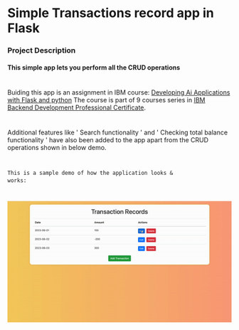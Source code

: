 # Simple Transactions record app in Flask
### Project Description
#### This simple app lets you perform all the CRUD operations

#
Buiding this app is an assignment in IBM course: [Developing Ai Applications with Flask and python](https://www.coursera.org/learn/python-project-for-ai-application-development)
The course is part of 9 courses series in [IBM Backend Development Professional Certificate](https://www.coursera.org/professional-certificates/ibm-backend-development).
#
Additional features like ' Search functionality ' and ' Checking total balance functionality ' have also been added to the app apart from the CRUD operations shown in below demo.
#
<code>This is a sample demo of how the application looks & works:</code>
#
![Transactions REcord app GIF Demo](demos/demo_transactions-record_app.gif)
